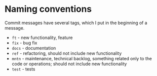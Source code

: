# Naming conventions
Commit messages have several tags, which I put in the beginning of a message.
- `ft` - new functionality, feature
- `fix` - bug fix
- `docs` - documentation
- `ref` - refactoring, should not include new functionality
- `mntn` - maintenance, technical backlog, something related only to the code or operations; should not include new functionality
- `test` - tests
